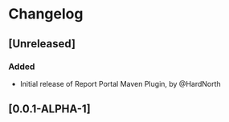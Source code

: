 # Changelog

## [Unreleased]
### Added
- Initial release of Report Portal Maven Plugin, by @HardNorth

## [0.0.1-ALPHA-1]
